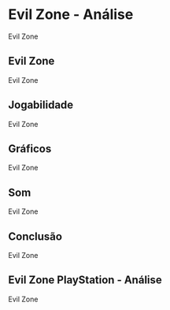 ---
---

# Evil Zone - Análise

Evil Zone

## Evil Zone

Evil Zone

## Jogabilidade

Evil Zone

## Gráficos

Evil Zone

## Som

Evil Zone

## Conclusão

Evil Zone

## Evil Zone PlayStation - Análise

Evil Zone
